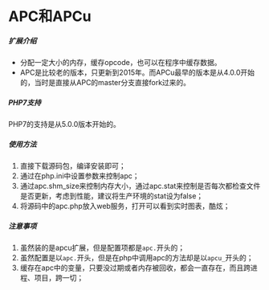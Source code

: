 # APC和APCu
##### 扩展介绍
- 分配一定大小的内存，缓存opcode，也可以在程序中缓存数据。
- APC是比较老的版本，只更新到2015年。而APCu最早的版本是从4.0.0开始的，当时是直接从APC的master分支直接fork过来的。
##### PHP7支持
PHP7的支持是从5.0.0版本开始的。
##### 使用方法
1. 直接下载源码包，编译安装即可；
2. 通过在php.ini中设置参数来控制apc；
3. 通过apc.shm_size来控制内存大小，通过apc.stat来控制是否每次都检查文件是否更新，考虑到性能，建议将生产环境的stat设为false；
4. 将源码中的apc.php放入web服务，打开可以看到实时图表，酷炫；
##### 注意事项
1. 虽然装的是apcu扩展，但是配置项都是`apc.`开头的；
2. 虽然配置是以`apc.`开头，但是在php中调用apc的方法却是以`apcu_`开头的；
3. 缓存在apc中的变量，只要没过期或者内存被回收，都会一直存在，而且跨进程、项目，跨一切；